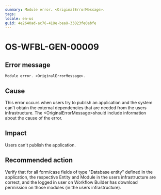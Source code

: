 ```yaml
---
summary: Module error. <OriginalErrorMessage>.
tags:
locale: en-us
guid: 4e2640ad-ac76-418e-bea8-33823fe0abfe
---
```


# OS-WFBL-GEN-00009

## Error message

`Module error. <OriginalErrorMessage>.`

## Cause

This error occurs when users try to publish an application and the system can't obtain the external dependencies that are needed from the users infrastructure.
The &lt;OriginalErrorMessage&gt;should include information about the cause of the error. 

## Impact

Users can't publish the application.

## Recommended action

Verify that for all form/case fields of type "Database entity" defined in the application, the respective Entity and Module in the  users infrastructure are correct, and the logged in user on Workflow Builder has download permission on those modules (in the users infrastructure).
